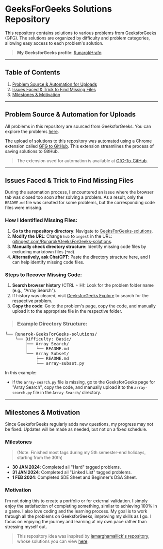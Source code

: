 # GeeksForGeeks Solutions Repository

This repository contains solutions to various problems from GeeksforGeeks (GFG). The solutions are organized by difficulty and problem categories, allowing easy access to each problem's solution.  
> **My GeeksforGeeks profile**: [RunarokHrafn](https://www.geeksforgeeks.org/user/runarokhrafn/)

---

## Table of Contents

1. [Problem Source & Automation for Uploads](#problem-source--automation-for-uploads)  
2. [Issues Faced & Trick to Find Missing Files](#issues-faced--trick-to-find-missing-files)  
3. [Milestones & Motivation](#milestones--motivation)

---

## Problem Source & Automation for Uploads

All problems in this repository are sourced from GeeksforGeeks. You can explore the problems [here](https://www.geeksforgeeks.org/explore?page=1&sortBy=difficulty).

The upload of solutions to this repository was automated using a Chrome extension called [GFG to GitHub](https://chromewebstore.google.com/detail/gfg-to-github/gojabhkegjnlnklkkpkglaembhlknkgk). This extension streamlines the process of saving solutions to GitHub.  
> The extension used for automation is available at [GfG-To-GitHub](https://github.com/AtharvaNanavate/GfG-To-GitHub).

---

## Issues Faced & Trick to Find Missing Files

During the automation process, I encountered an issue where the browser tab was closed too soon after solving a problem. As a result, only the `README.md` file was created for some problems, but the corresponding code files were missing. 

### How I Identified Missing Files:
1. **Go to the repository directory**: Navigate to [GeeksForGeeks-solutions](https://github.com/Runarok/GeeksForGeeks-solutions).
2. **Modify the URL**: Change `hub` to `ingest` in the URL: [gitingest.com/Runarok/GeeksForGeeks-solutions](https://gitingest.com/Runarok/GeeksForGeeks-solutions).
3. **Manually check directory structure**: Identify missing code files by excluding markdown files (`*md`).
4. **Alternatively, ask ChatGPT**: Paste the directory structure here, and I can help identify missing code files.

### Steps to Recover Missing Code:
1. **Search browser history** (CTRL + H): Look for the problem folder name (e.g., "Array Search").
2. If history was cleared, visit [GeeksforGeeks Explore](https://www.geeksforgeeks.org/explore?page=1&sortBy=difficulty) to search for the respective problem.
3. **Copy the code**: Go to the problem's page, copy the code, and manually upload it to the appropriate file in the respective folder.

> ### Example Directory Structure:
<pre>
└── Runarok-GeeksForGeeks-solutions/
    └── Difficulty: Basic/
        ├── Array Search/
        │   └── README.md
        └── Array Subset/
            ├── README.md
            └── array-subset.py
</pre>

In this example:
- If the `array-search.py` file is missing, go to the GeeksforGeeks page for "Array Search", copy the code, and manually upload it to the `array-search.py` file in the `Array Search/` directory.

---

## Milestones & Motivation

Since GeeksforGeeks regularly adds new questions, my progress may not be fixed. Updates will be made as needed, but not on a fixed schedule.

### Milestones
> (Note: Finished most tags during my 5th semester-end holidays, starting from the 30th)
- **30 JAN 2024**: Completed all "Hard" tagged problems. 
- **31 JAN 2024**: Completed all "Linked List" tagged problems.
- **1 FEB 2024**: Completed SDE Sheet and Beginner's DSA Sheet.

### Motivation
I’m not doing this to create a portfolio or for external validation. I simply enjoy the satisfaction of completing something, similar to achieving 100% in a game. I also love coding and the learning process. My goal is to work through all the problems on GeeksforGeeks, improving my skills as I go. I focus on enjoying the journey and learning at my own pace rather than stressing myself out.

> This repository idea was inspired by [iamarghamallick's repository](https://github.com/iamarghamallick), whose solutions you can view [here](https://github.com/iamarghamallick/GeeksforGeeks-Solutions/tree/main).
